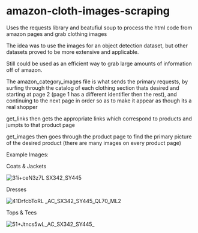 # amazon-cloth-images-scraping

Uses the requests library and beatufiul soup to process the html code
from amazon pages and grab clothing images

The idea was to use the images for an object detection dataset, but other
datasets proved to be more extensive and applicable.

Still could be used as an efficient way to grab large amounts of information off
of amazon.

The amazon_category_images file is what sends the primary requests, by surfing
through the catalog of each clothing section thats desired and starting at page 2
(page 1 has a different identifier then the rest), and continuing to the next page
in order so as to make it appear as though its a real shopper

get_links then gets the appropriate links which correspond to products and jumpts to that
product page

get_images then goes through the product page to find the primary picture of the desired product
(there are many images on every product page)

Example Images: 

Coats & Jackets

![31i+ceN3z7L _SX342_SY445_](https://github.com/woods0813/amazon-cloth-images-scraping/assets/114941826/f02f5cf5-3c9e-4353-8ad0-96c6e73b312c)

Dresses

![41DrfcbToRL __AC_SX342_SY445_QL70_ML2_](https://github.com/woods0813/amazon-cloth-images-scraping/assets/114941826/57f19dab-e10c-430e-a8b9-da95108930ea)

Tops & Tees

![51+Jtncs5wL_AC_SX342_SY445_](https://github.com/woods0813/amazon-cloth-images-scraping/assets/114941826/ba68403d-2bcb-4a45-bee0-0d4c51df921e)

